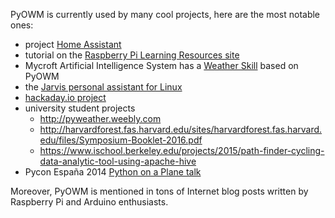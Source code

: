 PyOWM is currently used by many cool projects, here are the most notable ones:

  - project [Home Assistant](https://home-assistant.io/)
  - tutorial on the [Raspberry Pi Learning Resources site](https://www.raspberrypi.org/learning/microbit-meteorologist/)
  - Mycroft Artificial Intelligence System has a [Weather Skill](https://github.com/MycroftAI/skill-weather) based on PyOWM
  - the [Jarvis personal assistant for Linux](https://github.com/sukeesh/Jarvis)
  - [hackaday.io project](https://hackaday.io/project/11064/log/37024-weather-forecast)
  - university student projects
     - http://pyweather.weebly.com
     - http://harvardforest.fas.harvard.edu/sites/harvardforest.fas.harvard.edu/files/Symposium-Booklet-2016.pdf
     - https://www.ischool.berkeley.edu/projects/2015/path-finder-cycling-data-analytic-tool-using-apache-hive
  - Pycon España 2014 [Python on a Plane talk](http://2014.es.pycon.org/static/talks/Python%20on%20a%20plane%20-%20David%20Arcos.pdf)

Moreover, PyOWM is mentioned in tons of Internet blog posts written by Raspberry Pi and Arduino enthusiasts.